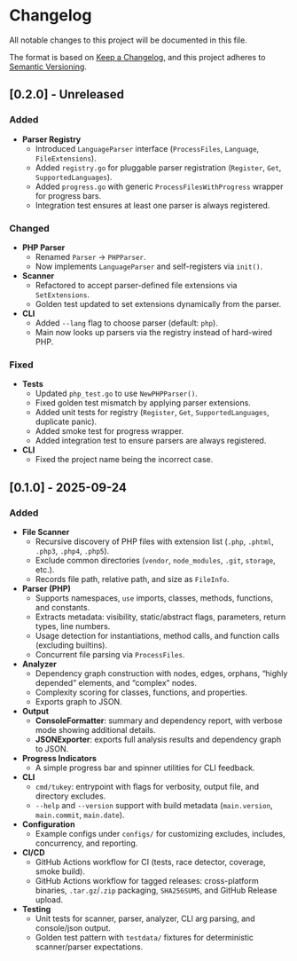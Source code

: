 # Changelog
All notable changes to this project will be documented in this file.

The format is based on [Keep a Changelog](https://keepachangelog.com/en/1.1.0/),
and this project adheres to [Semantic Versioning](https://semver.org/spec/v2.0.0.html).

## [0.2.0] - Unreleased

### Added
- **Parser Registry**
    - Introduced `LanguageParser` interface (`ProcessFiles`, `Language`, `FileExtensions`).
    - Added `registry.go` for pluggable parser registration (`Register`, `Get`, `SupportedLanguages`).
    - Added `progress.go` with generic `ProcessFilesWithProgress` wrapper for progress bars.
    - Integration test ensures at least one parser is always registered.

### Changed
- **PHP Parser**
    - Renamed `Parser` → `PHPParser`.
    - Now implements `LanguageParser` and self-registers via `init()`.
- **Scanner**
    - Refactored to accept parser-defined file extensions via `SetExtensions`.
    - Golden test updated to set extensions dynamically from the parser.
- **CLI**
    - Added `--lang` flag to choose parser (default: `php`).
    - Main now looks up parsers via the registry instead of hard-wired PHP.

### Fixed
- **Tests**
    - Updated `php_test.go` to use `NewPHPParser()`.
    - Fixed golden test mismatch by applying parser extensions.
    - Added unit tests for registry (`Register`, `Get`, `SupportedLanguages`, duplicate panic).
    - Added smoke test for progress wrapper.
    - Added integration test to ensure parsers are always registered.
- **CLI**
    - Fixed the project name being the incorrect case.

## [0.1.0] - 2025-09-24

### Added
- **File Scanner**
    - Recursive discovery of PHP files with extension list (`.php`, `.phtml`, `.php3`, `.php4`, `.php5`).
    - Exclude common directories (`vendor`, `node_modules`, `.git`, `storage`, etc.).
    - Records file path, relative path, and size as `FileInfo`.
- **Parser (PHP)**
    - Supports namespaces, `use` imports, classes, methods, functions, and constants.
    - Extracts metadata: visibility, static/abstract flags, parameters, return types, line numbers.
    - Usage detection for instantiations, method calls, and function calls (excluding builtins).
    - Concurrent file parsing via `ProcessFiles`.
- **Analyzer**
    - Dependency graph construction with nodes, edges, orphans, “highly depended” elements, and “complex” nodes.
    - Complexity scoring for classes, functions, and properties.
    - Exports graph to JSON.
- **Output**
    - **ConsoleFormatter**: summary and dependency report, with verbose mode showing additional details.
    - **JSONExporter**: exports full analysis results and dependency graph to JSON.
- **Progress Indicators**
    - A simple progress bar and spinner utilities for CLI feedback.
- **CLI**
    - `cmd/tukey`: entrypoint with flags for verbosity, output file, and directory excludes.
    - `--help` and `--version` support with build metadata (`main.version`, `main.commit`, `main.date`).
- **Configuration**
    - Example configs under `configs/` for customizing excludes, includes, concurrency, and reporting.
- **CI/CD**
    - GitHub Actions workflow for CI (tests, race detector, coverage, smoke build).
    - GitHub Actions workflow for tagged releases: cross-platform binaries, `.tar.gz`/`.zip` packaging, `SHA256SUMS`, and GitHub Release upload.
- **Testing**
    - Unit tests for scanner, parser, analyzer, CLI arg parsing, and console/json output.
    - Golden test pattern with `testdata/` fixtures for deterministic scanner/parser expectations.